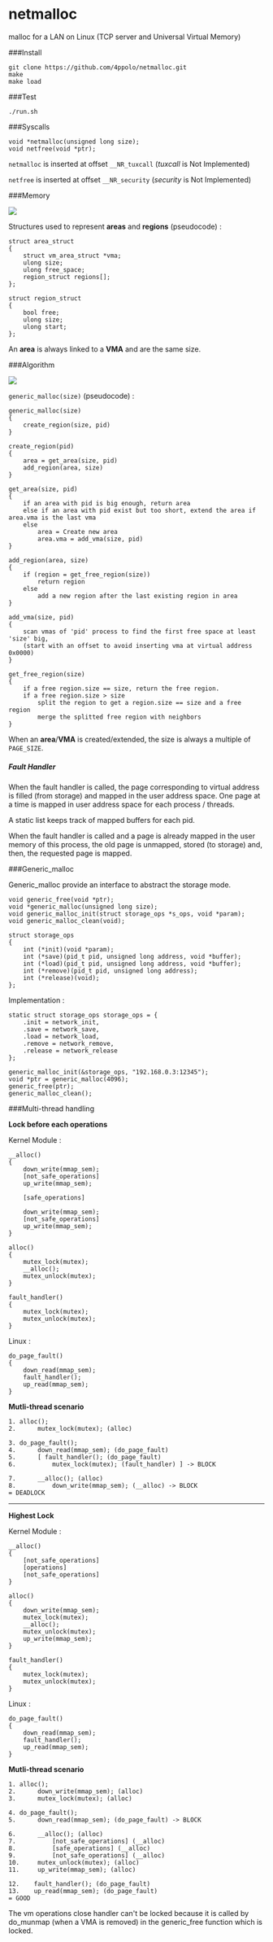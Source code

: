 netmalloc
============

malloc for a LAN on Linux (TCP server and Universal Virtual Memory)

###Install

    git clone https://github.com/4ppolo/netmalloc.git
    make
    make load

###Test

    ./run.sh


###Syscalls

    void *netmalloc(unsigned long size);
    void netfree(void *ptr);
    
`netmalloc` is inserted at offset `__NR_tuxcall` (_tuxcall_ is Not Implemented)

`netfree` is inserted at offset `__NR_security` (_security_ is Not Implemented)

###Memory

![](http://www.xsyann.com/epitech/vma_small.png)

Structures used to represent **areas** and **regions** (pseudocode) :

    struct area_struct
    {
    	struct vm_area_struct *vma;
	    ulong size;
	    ulong free_space;
	    region_struct regions[];
    };

    struct region_struct
    {
	    bool free;
	    ulong size;
	    ulong start;
    };
    
An **area** is always linked to a **VMA** and are the same size.

###Algorithm

![](http://www.xsyann.com/epitech/vma.gif?raw=1)

`generic_malloc(size)` (pseudocode) :

    generic_malloc(size)
    {
        create_region(size, pid)
    }

    create_region(pid)
    {
        area = get_area(size, pid)
        add_region(area, size)
    }

    get_area(size, pid)
    {
        if an area with pid is big enough, return area
        else if an area with pid exist but too short, extend the area if area.vma is the last vma
        else
            area = Create new area
            area.vma = add_vma(size, pid)
    }
    
    add_region(area, size)
    {
        if (region = get_free_region(size))
	        return region
        else
            add a new region after the last existing region in area
    }
    
    add_vma(size, pid)
    {
	    scan vmas of 'pid' process to find the first free space at least 'size' big,
	    (start with an offset to avoid inserting vma at virtual address 0x0000)
    }

    get_free_region(size)
    {
	    if a free region.size == size, return the free region.
	    if a free region.size > size
	        split the region to get a region.size == size and a free region
		    merge the splitted free region with neighbors
    }


When an **area**/**VMA** is created/extended, the size is always a multiple of `PAGE_SIZE`.

##### Fault Handler

When the fault handler is called, the page corresponding to virtual address is filled (from storage) and mapped in the user address space.
One page at a time is mapped in user address space for each process / threads.

A static list keeps track of mapped buffers for each pid.

When the fault handler is called and a page is already mapped in the user memory of this process, the old page is unmapped, stored (to storage) and, then, the requested page is mapped.

###Generic_malloc

Generic_malloc provide an interface to abstract the storage mode.

    void generic_free(void *ptr);
    void *generic_malloc(unsigned long size);
    void generic_malloc_init(struct storage_ops *s_ops, void *param);
    void generic_malloc_clean(void);

    struct storage_ops
    {
	    int (*init)(void *param);
	    int (*save)(pid_t pid, unsigned long address, void *buffer);
	    int (*load)(pid_t pid, unsigned long address, void *buffer);
	    int (*remove)(pid_t pid, unsigned long address);
	    int (*release)(void);
    };
    
Implementation :

    static struct storage_ops storage_ops = {
	    .init = network_init,
	    .save = network_save,	
	    .load = network_load,
	    .remove = network_remove,
	    .release = network_release
    };

    generic_malloc_init(&storage_ops, "192.168.0.3:12345");
    void *ptr = generic_malloc(4096);
    generic_free(ptr);
    generic_malloc_clean();

###Multi-thread handling

**Lock before each operations**

Kernel Module :

    __alloc()
    {
	    down_write(mmap_sem);
	    [not_safe_operations]
	    up_write(mmap_sem);
	
    	[safe_operations]
	
	    down_write(mmap_sem);
	    [not_safe_operations]
	    up_write(mmap_sem);
    }

    alloc()
    {
	    mutex_lock(mutex);
	    __alloc();
	    mutex_unlock(mutex);
    }

    fault_handler()
    {
	    mutex_lock(mutex);
	    mutex_unlock(mutex);
    }

Linux :

    do_page_fault()
    {
	    down_read(mmap_sem);
	    fault_handler();
	    up_read(mmap_sem);
    }
    
**Mutli-thread scenario**

    1. alloc();
    2.      mutex_lock(mutex); (alloc)
    
    3. do_page_fault();
    4.      down_read(mmap_sem); (do_page_fault)
    5.      [ fault_handler(); (do_page_fault)
	6.          mutex_lock(mutex); (fault_handler) ] -> BLOCK

	7.      __alloc(); (alloc)
    8.          down_write(mmap_sem); (__alloc) -> BLOCK
    = DEADLOCK

---------------------------------------

**Highest Lock**

Kernel Module :

    __alloc()
    {
        [not_safe_operations]
	    [operations]
	    [not_safe_operations]
    }

    alloc()
    {
	    down_write(mmap_sem);
	    mutex_lock(mutex);
	    __alloc();
	    mutex_unlock(mutex);
	    up_write(mmap_sem);
    }

    fault_handler()
    {
	    mutex_lock(mutex);
	    mutex_unlock(mutex);
    }

Linux :

    do_page_fault()
    {
	    down_read(mmap_sem);
	    fault_handler();
	    up_read(mmap_sem);
    }

**Mutli-thread scenario**

    1. alloc();
    2.      down_write(mmap_sem); (alloc)
    3.      mutex_lock(mutex); (alloc)
    
    4. do_page_fault();
    5.      down_read(mmap_sem); (do_page_fault) -> BLOCK
    
    6.      __alloc(); (alloc)
    7.          [not_safe_operations] (__alloc)
    8.          [safe_operations] (__alloc)
    9.          [not_safe_operations] (__alloc)
    10.     mutex_unlock(mutex); (alloc)
    11.     up_write(mmap_sem); (alloc)
    
    12.    fault_handler(); (do_page_fault)
    13.    up_read(mmap_sem); (do_page_fault)
    = GOOD
    
The vm operations close handler can't be locked because it is called by do_munmap (when a VMA is removed) in the generic_free function which is locked.
